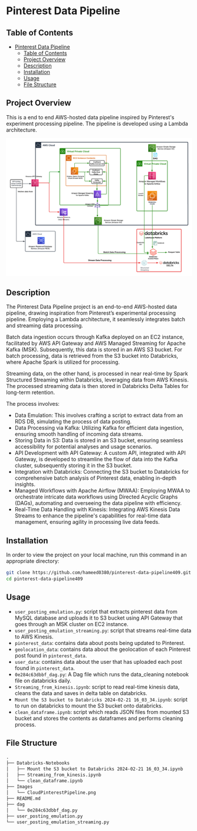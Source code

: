 # Pinterest Data Pipeline


## Table of Contents
- [Pinterest Data Pipeline](#pinterest-data-pipeline)
  - [Table of Contents](#table-of-contents)
  - [Project Overview](#project-overview)
  - [Description](#description)
  - [Installation](#installation)
  - [Usage](#usage)
  - [File Structure](#file-structure)

## Project Overview
This is a end to end AWS-hosted data pipeline inspired by Pinterest's experiment processing pipeline. The pipeline is developed using a Lambda architecture. 

![Images](Images/CloudPinterestPipeline.png)

## Description
The Pinterest Data Pipeline project is an end-to-end AWS-hosted data pipeline, drawing inspiration from Pinterest’s experimental processing pipeline. Employing a Lambda architecture, it seamlessly integrates batch and streaming data processing.

Batch data ingestion occurs through Kafka deployed on an EC2 instance, facilitated by AWS API Gateway and AWS Managed Streaming for Apache Kafka (MSK). Subsequently, this data is stored in an AWS S3 bucket. For batch processing, data is retrieved from the S3 bucket into Databricks, where Apache Spark is utilized for processing.

Streaming data, on the other hand, is processed in near real-time by Spark Structured Streaming within Databricks, leveraging data from AWS Kinesis. The processed streaming data is then stored in Databricks Delta Tables for long-term retention.


The process involves:
- Data Emulation: This involves crafting a script to extract data from an RDS DB, simulating the process of data posting.
- Data Processing via Kafka: Utilizing Kafka for efficient data ingestion, ensuring smooth handling of incoming data streams.
- Storing Data in S3: Data is stored in an S3 bucket, ensuring seamless accessibility for potential analyses and usage scenarios.
- API Development with API Gateway: A custom API, integrated with API Gateway, is developed to streamline the flow of data into the Kafka cluster, subsequently storing it in the S3 bucket.
- Integration with Databricks: Connecting the S3 bucket to Databricks for comprehensive batch analysis of Pinterest data, enabling in-depth insights.
- Managed Workflows with Apache Airflow (MWAA): Employing MWAA to orchestrate intricate data workflows using Directed Acyclic Graphs (DAGs), automating and overseeing the data pipeline with efficiency.
- Real-Time Data Handling with Kinesis: Integrating AWS Kinesis Data Streams to enhance the pipeline's capabilities for real-time data management, ensuring agility in processing live data feeds.

## Installation
In order to view  the project on your local machine, run this command in an appropriate directory:

   ``` bash
   git clone https://github.com/hameed0380/pinterest-data-pipeline409.git
   cd pinterest-data-pipeline409
   ```


## Usage
- `user_posting_emulation.py`: script that extracts pinterest data from MySQL database and uploads it to S3 bucket using API Gateway that goes through an MSK cluster on EC2 instance.
- `user_posting_emulation_streaming.py`: script that streams real-time data to AWS Kinesis.
- `pinterest_data`: contains data about posts being updated to Pinterest.
- `geolocation_data`: contains data about the geolocation of each Pinterest post found in `pinterest_data`.
- `user_data`: contains data about the user that has uploaded each post found in `pinterest_data`.
- `0e284c63dbbf_dag.py`: A Dag file which runs the data_cleaning notebook file on databricks daily.
- `Streaming_from_kinesis.ipynb`: script to read real-time kinesis data, cleans the data and saves in delta table on databricks.
- `Mount the S3 bucket to Databricks 2024-02-21 16_03_34.ipynb`: script to run on databricks to mount the S3 bucket onto databricks.
- `clean_dataframe.ipynb`: script which reads JSON files from mounted S3 bucket and stores the contents as dataframes and performs cleaning process.

## File Structure
    .
    ├── Databricks-Notebooks
    │   ├── Mount the S3 bucket to Databricks 2024-02-21 16_03_34.ipynb
    │   ├── Streaming_from_kinesis.ipynb
    │   └── clean_dataframe.ipynb
    ├── Images
    │   └── CloudPinterestPipeline.png
    ├── README.md
    ├── dag
    │   └── 0e284c63dbbf_dag.py
    ├── user_posting_emulation.py
    └── user_posting_emulation_streaming.py